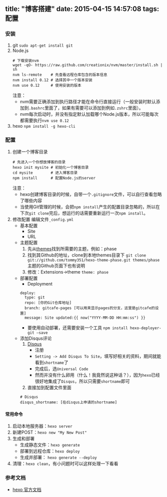title: "博客搭建"
date: 2015-04-15 14:57:08
tags: 配置
---

### 安装
1. git
    `sudo apt-get install git`
2. Node.js
    ```
    # 下载安装nvm
    wget -qO- https://raw.github.com/creationix/nvm/master/install.sh | sh 
    nvm ls-remote    # 先查看远程仓库包含的版本信息
    nvm install 0.12 # 选择其中一个版本安装
    nvm use 0.12     # 使用安装的版本
    ```
    注意：
    * nvm需要正确添加到执行路径才能在命令行直接运行（一般安装时默认添加到`.bashrc`里面了，如果有需要可以添加到例如`.zshrc`里面）。
    * nvm每次启动时，并没有指定默认加载哪个Node.js版本，所以可能每次都需要执行`nvm use 0.12`
3. hexo
    `npm install -g hexo-cli`

### 配置
1. 创建一个博客目录
    ```
    # 先进入一个你想放博客的目录
    hexo init mysite # 初始化一个博客目录
    cd mysite        # 进入博客目录
    npm install      # 配置Node.js的server
    ```
    注意：
    * hexo创建博客目录的时候，自带一个`.gitignore`文件，可以自行查看忽略了哪些内容
    * 当使用Git管理的时候，会把`npm install`产生的配置目录忽略的，所以在下次`git clone`完后，想运行的话需要重新运行一次`npm install`。
2. 修改配置
    编辑文件`_config.yml`
    * 基本配置
        - Site
        - URL
    * 主题配置
        1. 先从[themes](http://hexo.io/themes)找到所需要的主题，例如：phase
        2. 找到其Github的地址，clone到本地themes目录下
        `git clone git://github.com/tommy351/hexo-theme-phase.git themes/phase`
        主题的Github页面下也有说明
        3. 修改：Extensions->theme
        `theme: phase`
    * 部署配置
        - Deployment
        ```
        deploy:
          type: git
          repo: [你的Git仓库地址]
          branch: gitcafe-pages [可以用来显示pages的分支，这里是gitcafe的设置]
          message: Site updated:{{ now("YYYY-MM-DD HH:mm:ss") }}
        ```
        - 要使用自动部署，还需要安装一个工具
        `npm install hexo-deployer-git –save`
    * 添加Disqus评论
        1. [Disqus](https://disqus.com)
            - 注册
            - `Setting -> Add Disqus To Site`，填写好相关的资料，期间就能看到`shortname`了
            - 完成后，选`Universal Code`
            - 然而并没有什么卵用（什么！我竟然说这种话？），因为`hexo`已经很好地集成了`Disqus`，所以只需要`shortname`即可
        2. 直接加到配置文件里面
        ```
        # Disqus
        disqus_shortname: [在disqus上申请的shortname]
        ```

#### 常用命令
1. 启动本地服务器：`hexo server`
2. 新建POST：`hexo new "My New Post"`
3. 生成和部署
    * 生成静态文件：`hexo generate`
    * 部署到远程仓库：`hexo deploy`
    * 生成并部署：
        `hexo generate --deploy`
4. 清理：`hexo clean`，有小问题时可以这样处理一下看看

### 参考文档
* [hexo 官方文档](http://hexo.io/docs/)
